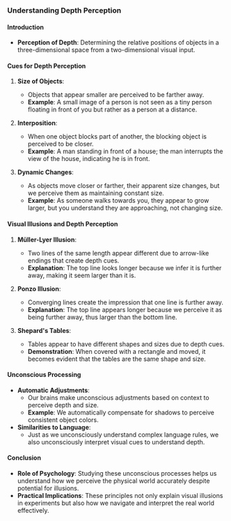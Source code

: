 ### Understanding Depth Perception

#### Introduction
- **Perception of Depth**: Determining the relative positions of objects in a three-dimensional space from a two-dimensional visual input.

#### Cues for Depth Perception
1. **Size of Objects**:
   - Objects that appear smaller are perceived to be farther away.
   - **Example**: A small image of a person is not seen as a tiny person floating in front of you but rather as a person at a distance.

2. **Interposition**:
   - When one object blocks part of another, the blocking object is perceived to be closer.
   - **Example**: A man standing in front of a house; the man interrupts the view of the house, indicating he is in front.

3. **Dynamic Changes**:
   - As objects move closer or farther, their apparent size changes, but we perceive them as maintaining constant size.
   - **Example**: As someone walks towards you, they appear to grow larger, but you understand they are approaching, not changing size.

#### Visual Illusions and Depth Perception
1. **Müller-Lyer Illusion**:
   - Two lines of the same length appear different due to arrow-like endings that create depth cues.
   - **Explanation**: The top line looks longer because we infer it is further away, making it seem larger than it is.

2. **Ponzo Illusion**:
   - Converging lines create the impression that one line is further away.
   - **Explanation**: The top line appears longer because we perceive it as being further away, thus larger than the bottom line.

3. **Shepard's Tables**:
   - Tables appear to have different shapes and sizes due to depth cues.
   - **Demonstration**: When covered with a rectangle and moved, it becomes evident that the tables are the same shape and size.

#### Unconscious Processing
- **Automatic Adjustments**:
   - Our brains make unconscious adjustments based on context to perceive depth and size.
   - **Example**: We automatically compensate for shadows to perceive consistent object colors.
- **Similarities to Language**:
   - Just as we unconsciously understand complex language rules, we also unconsciously interpret visual cues to understand depth.

#### Conclusion
- **Role of Psychology**: Studying these unconscious processes helps us understand how we perceive the physical world accurately despite potential for illusions.
- **Practical Implications**: These principles not only explain visual illusions in experiments but also how we navigate and interpret the real world effectively.